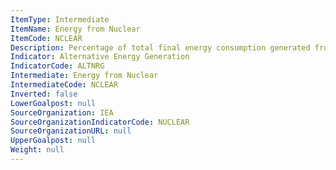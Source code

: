 ```yaml
---
ItemType: Intermediate
ItemName: Energy from Nuclear
ItemCode: NCLEAR
Description: Percentage of total final energy consumption generated from Nuclear
Indicator: Alternative Energy Generation
IndicatorCode: ALTNRG
Intermediate: Energy from Nuclear
IntermediateCode: NCLEAR
Inverted: false
LowerGoalpost: null
SourceOrganization: IEA
SourceOrganizationIndicatorCode: NUCLEAR
SourceOrganizationURL: null
UpperGoalpost: null
Weight: null
---
```


